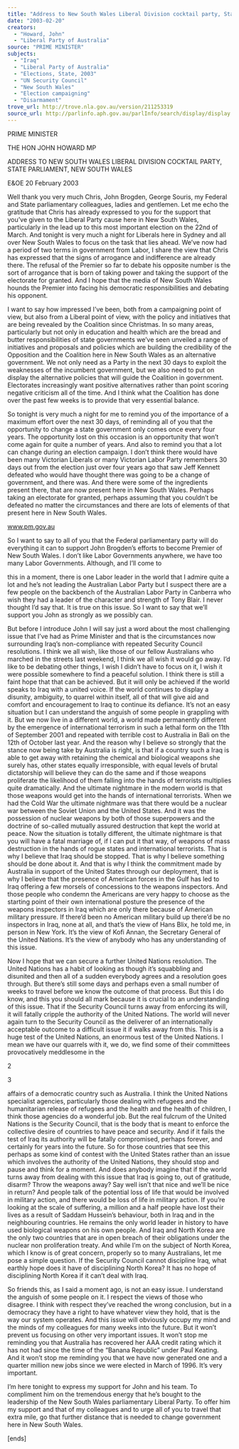 ```yaml
---
title: "Address to New South Wales Liberal Division cocktail party, State Parliament, New South Wales."
date: "2003-02-20"
creators:
  - "Howard, John"
  - "Liberal Party of Australia"
source: "PRIME MINISTER"
subjects:
  - "Iraq"
  - "Liberal Party of Australia"
  - "Elections, State, 2003"
  - "UN Security Council"
  - "New South Wales"
  - "Election campaigning"
  - "Disarmament"
trove_url: http://trove.nla.gov.au/version/211253319
source_url: http://parlinfo.aph.gov.au/parlInfo/search/display/display.w3p;query=Id%3A%22media/pressrel/GEL86%22
---
```


 

 PRIME MINISTER   

 

 THE HON JOHN HOWARD MP 

 ADDRESS TO NEW SOUTH WALES LIBERAL DIVISION COCKTAIL  PARTY, STATE PARLIAMENT, NEW SOUTH WALES   

 

 E&OE                                                                                                             20 February 2003 

 

 Well thank you very much Chris, John Brogden, George Souris, my Federal and State  parliamentary colleagues, ladies and gentlemen.  Let me echo the gratitude that Chris has  already expressed to you for the support that you’ve given to the Liberal Party cause here in  New South Wales, particularly in the lead up to this most important election on the 22nd of  March.  And tonight is very much a night for Liberals here in Sydney and all over New South  Wales to focus on the task that lies ahead.  We’ve now had a period of two terms in  government from Labor, I share the view that Chris has expressed that the signs of arrogance  and indifference are already there.  The refusal of the Premier so far to debate his opposite  number is the sort of arrogance that is born of taking power and taking the support of the  electorate for granted.  And I hope that the media of New South Wales hounds the Premier  into facing his democratic responsibilities and debating his opponent.   

 I want to say how impressed I’ve been, both from a campaigning point of view, but also from  a Liberal point of view, with the policy and initiatives that are being revealed by the Coalition  since Christmas.  In so many areas, particularly but not only in education and health which  are the bread and butter responsibilities of state governments we’ve seen unveiled a range of  initiatives and proposals and policies which are building the credibility of the Opposition and  the Coalition here in New South Wales as an alternative government.  We not only need as a  Party in the next 30 days to exploit the weaknesses of the incumbent government, but we also  need to put on display the alternative policies that will guide the Coalition in government.   Electorates increasingly want positive alternatives rather than point scoring negative criticism  all of the time.  And I think what the Coalition has done over the past few weeks is to provide  that very essential balance.   

 So tonight is very much a night for me to remind you of the importance of a maximum effort  over the next 30 days, of reminding all of you that the opportunity to change a state  government only comes once every four years.  The opportunity lost on this occasion is an  opportunity that won’t come again for quite a number of years.  And also to remind you that a  lot can change during an election campaign.  I don’t think there would have been many  Victorian Liberals or many Victorian Labor Party remembers 30 days out from the election  just over four years ago that saw Jeff Kennett defeated who would have thought there was  going to be a change of government, and there was.  And there were some of the ingredients  present there, that are now present here in New South Wales.  Perhaps taking an electorate for  granted, perhaps assuming that you couldn’t be defeated no matter the circumstances and  there are lots of elements of that present here in New South Wales.   

 www.pm.gov.au 

 

 So I want to say to all of you that the Federal parliamentary party will do everything it can to  support John Brogden’s efforts to become Premier of New South Wales.  I don’t like Labor  Governments anywhere, we have too many Labor Governments.  Although, and I’ll come to 

 this in a moment, there is one Labor leader in the world that I admire quite a lot and he’s not  leading the Australian Labor Party but I suspect there are a few people on the backbench of  the Australian Labor Party in Canberra who wish they had a leader of the character and  strength of Tony Blair.  I never thought I’d say that.  It is true on this issue.  So I want to say  that we’ll support you John as strongly as we possibly can.   

 But before I introduce John I will say just a word about the most challenging issue that I’ve  had as Prime Minister and that is the circumstances now surrounding Iraq’s non-compliance  with repeated Security Council resolutions.  I think we all wish, like those of our fellow  Australians who marched in the streets last weekend, I think we all wish it would go away.   I’d like to be debating other things, I wish I didn’t have to focus on it, I wish it were possible  somewhere to find a peaceful solution.  I think there is still a faint hope that that can be  achieved.  But it will only be achieved if the world speaks to Iraq with a united voice.  If the  world continues to display a disunity, ambiguity, to quarrel within itself, all of that will give  aid and comfort and encouragement to Iraq to continue its defiance.  It’s not an easy situation  but I can understand the anguish of some people in grappling with it.  But we now live in a  different world, a world made permanently different by the emergence of international  terrorism in such a lethal form on the 11th of September 2001 and repeated with terrible cost  to Australia in Bali on the 12th of October last year. And the reason why I believe so strongly  that the stance now being take by Australia is right, is that if a country such a Iraq is able to  get away with retaining the chemical and biological weapons she surely has, other states  equally irresponsible, with equal levels of brutal dictatorship will believe they can do the  same and if those weapons proliferate the likelihood of them falling into the hands of  terrorists multiplies quite dramatically.  And the ultimate nightmare in the modern world is  that those weapons would get into the hands of international terrorists.  When we had the  Cold War the ultimate nightmare was that there would be a nuclear war between the Soviet  Union and the United States.  And it was the possession of nuclear weapons by both of those  superpowers and the doctrine of so-called mutually assured destruction that kept the world at  peace.  Now the situation is totally different, the ultimate nightmare is that you will have a  fatal marriage of, if I can put it that way, of weapons of mass destruction in the hands of  rogue states and international terrorists.  That is why I believe that Iraq should be stopped.   That is why I believe something should be done about it.  And that is why I think the  commitment made by Australia in support of the United States through our deployment, that  is why I believe that the presence of American forces in the Gulf has led to Iraq offering a  few morsels of concessions to the weapons inspectors.  And those people who condemn the  Americans are very happy to choose as the starting point of their own international posture  the presence of the weapons inspectors in Iraq which are only there because of American  military pressure.  If there’d been no American military build up there’d be no inspectors in  Iraq, none at all, and that’s the view of Hans Blix, he told me, in person in New York.  It’s the  view of Kofi Annan, the Secretary General of the United Nations.  It’s the view of anybody  who has any understanding of this issue.   

 Now I hope that we can secure a further United Nations resolution.  The United Nations has a  habit of looking as though it’s squabbling and disunited and then all of a sudden everybody  agrees and a resolution goes through.  But there’s still some days and perhaps even a small  number of weeks to travel before we know the outcome of that process.  But this I do know,  and this you should all mark because it is crucial to an understanding of this issue.  That if the  Security Council turns away from enforcing its will, it will fatally cripple the authority of the  United Nations.  The world will never again turn to the Security Council as the deliverer of an  internationally acceptable outcome to a difficult issue it if walks away from this.  This is a  huge test of the United Nations, an enormous test of the United Nations.  I mean we have our  quarrels with it, we do, we find some of their committees provocatively meddlesome in the 

  2

  3

 affairs of a democratic country such as Australia.  I think the United Nations specialist  agencies, particularly those dealing with refugees and the humanitarian release of refugees  and the health and the health of children, I think those agencies do a wonderful job.  But the  real fulcrum of the United Nations is the Security Council, that is the body that is meant to  enforce the collective desire of countries to have peace and security.  And if it fails the test of  Iraq its authority will be fatally compromised, perhaps forever, and certainly for years into the  future.  So for those countries that see this perhaps as some kind of contest with the United  States rather than an issue which involves the authority of the United Nations, they should  stop and pause and think for a moment.  And does anybody imagine that if the world turns  away from dealing with this issue that Iraq is going to, out of gratitude, disarm?  Throw the  weapons away?  Say well isn’t that nice and we’ll be nice in return?  And people talk of the  potential loss of life that would be involved in military action, and there would be loss of life  in military action.  If you’re looking at the scale of suffering, a million and a half people have  lost their lives as a result of Saddam Hussein’s behaviour, both in Iraq and in the  neighbouring countries.  He remains the only world leader in history to have used biological  weapons on his own people.  And Iraq and North Korea are the only two countries that are in  open breach of their obligations under the nuclear non proliferation treaty. And while I’m on  the subject of North Korea, which I know is of great concern, properly so to many  Australians, let me pose a simple question.  If the Security Council cannot discipline Iraq,  what earthly hope does it have of disciplining North Korea?  It has no hope of disciplining  North Korea if it can’t deal with Iraq.   

 So friends this, as I said a moment ago, is not an easy issue.  I understand the anguish of some  people on it.  I respect the views of those who disagree.  I think with respect they’ve reached  the wrong conclusion, but in a democracy they have a right to have whatever view they hold,  that is the way our system operates.  And this issue will obviously occupy my mind and the  minds of my colleagues for many weeks into the future. But it won’t prevent us focusing on  other very important issues.  It won’t stop me reminding you that Australia has recovered her  AAA credit rating which it has not had since the time of the “Banana Republic” under Paul  Keating.  And it won’t stop me reminding you that we have now generated one and a quarter  million new jobs since we were elected in March of 1996.  It’s very important.   

 I’m here tonight to express my support for John and his team.  To compliment him on the  tremendous energy that he’s bought to the leadership of the New South Wales parliamentary  Liberal Party.  To offer him my support and that of my colleagues and to urge all of you to  travel that extra mile, go that further distance that is needed to change government here in  New South Wales.     

 [ends] 

